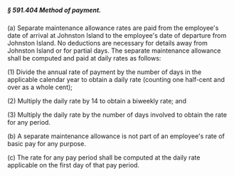 ##### § 591.404 Method of payment. #####

(a) Separate maintenance allowance rates are paid from the employee's date of arrival at Johnston Island to the employee's date of departure from Johnston Island. No deductions are necessary for details away from Johnston Island or for partial days. The separate maintenance allowance shall be computed and paid at daily rates as follows:

(1) Divide the annual rate of payment by the number of days in the applicable calendar year to obtain a daily rate (counting one half-cent and over as a whole cent);

(2) Multiply the daily rate by 14 to obtain a biweekly rate; and

(3) Multiply the daily rate by the number of days involved to obtain the rate for any period.

(b) A separate maintenance allowance is not part of an employee's rate of basic pay for any purpose.

(c) The rate for any pay period shall be computed at the daily rate applicable on the first day of that pay period.